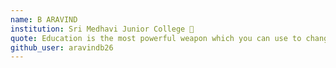 ```yaml
---
name: B ARAVIND
institution: Sri Medhavi Junior College 🚩
quote: Education is the most powerful weapon which you can use to change the world
github_user: aravindb26
---
```

